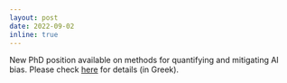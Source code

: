 ```yaml
---
layout: post
date: 2022-09-02
inline: true
---
```


New PhD position available on methods for quantifying and mitigating AI bias. Please check [here](https://www.linkedin.com/jobs/view/3246747890/) for details (in Greek).
